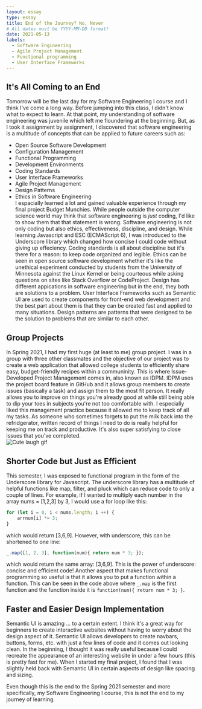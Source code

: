 ```yaml
---
layout: essay
type: essay
title: End of the Journey? No, Never
# All dates must be YYYY-MM-DD format!
date: 2021-05-13
labels:
  - Software Engineering
  - Agile Project Management
  - Functional programming
  - User Interface Frameworks
---
```


## It's All Coming to an End
Tomorrow will be the last day for my Software Engineering I course and I think I've come a long way. Before jumping into this class, I didn't know what to expect to learn. At that point, my understanding of software engineering was juvenile which left me floundering at the beginning. But, as I took it assignment by assignment, I discovered that software engineering is a multitude of concepts that can be applied to future careers such as: 
* Open Source Software Development
* Configuration Management
* Functional Programming
* Development Environments
* Coding Standards
* User Interface Frameworks
* Agile Project Management
* Design Patterns
* Ethics in Software Engineering  
 I espacially learned a lot and gained valuable experience through my final project Budget Munchies. While people outside the computer science world may think that software engineering is *just* coding, I'd like to show them that that statement is wrong. Software engineering is not only coding but also ethics, effectiveness, discipline, and design. While learning Javascript and ESC (ECMAScript 6), I was introduced to the Underscore library which changed how concise I could code without giving up effeciency. Coding standards is all about discipline but it's there for a reason: to keep code organized and legible. Ethics can be seen in open source software development whether it's like the unethical experiment conducted by students from the University of Minnesota against the Linux Kernel or being courteous while asking questions on sites like Stack Overflow or CodeProject. Design has different appications in software engineering but in the end, they both are solutions to a problem. User Interface Frameworks such as Semantic UI are used to create components for front-end web development and the best part about them is that they can be created fast and applied to many situations. Design patterns are patterns that were designed to be the solution to problems that are similar to each other. 
## Group Projects
In Spring 2021, I had my first huge (at least to me) group project. I was in a group with three other classmates and the objective of our project was to create a web application that allowed college students to efficiently share easy, budget-friendly recipes within a communinity. This is where Issue-Developed Project Management comes in, also known as IDPM. IDPM uses the project board feature in GitHub and it allows group members to create issues (basically a task) and assign them to the most fit person. It really allows you to improve on things you're already good at while still being able to dip your toes in subjects you're not too comfortable with. I especially liked this management practice because it allowed me to keep track of all my tasks. As someone who sometimes forgets to put the milk back into the refridgerator, written record of things I need to do is really helpful for keeping me on track and productive. It's also super satisfying to close issues that you've completed.  
![Cute laugh gif](https://media.tenor.com/images/9566405df823c33aa1d9f10561895880/tenor.gif)  
## Shorter Code but Just as Efficient
This semester, I was exposed to functional program in the form of the Underscore library for Javascript. The underscore library has a multitude of helpful functions like map, filter, and pluck which can reduce code to only a couple of lines. For example, if I wanted to multiply each number in the array nums = [1,2,3] by 3, I would use a for loop like this: 
```javascript
for (let i = 0, i < nums.length; i ++) {
    arrnum[i] *= 3; 
}
```
which would return [3,6,9]. However, with underscore, this can be shortened to one line: 
```javascript
_.map([1, 2, 3], function(num){ return num * 3; });
```
which would return the same array: [3,6,9]. This is the power of underscore: concise and efficient code! Another aspect that makes functional programming so useful is that it allows you to put a function within a function. This can be seen in the code above where `_.map` is the first function and the function inside it is `function(num){ return num * 3; }`. 
## Faster and Easier Design Implementation
Semantic UI is amazing ... to a certain extent. I think it's a great way for beginners to create interactive websites without having to worry about the design aspect of it. Semantic UI allows developers to create navbars, buttons, forms, etc. with just a few lines of code and it comes out looking clean. In the beginning, I thought it was really useful because I could recreate the appearance of an interesting website in under a few hours (this is pretty fast for me). When I started my final project, I found that I was slightly held back with Semantic UI in certain aspects of design like spacing and sizing.  
  
Even though this is the end to the Spring 2021 semester and more specifically, my Software Engineering I course, this is not the end to my journey of learning. 
